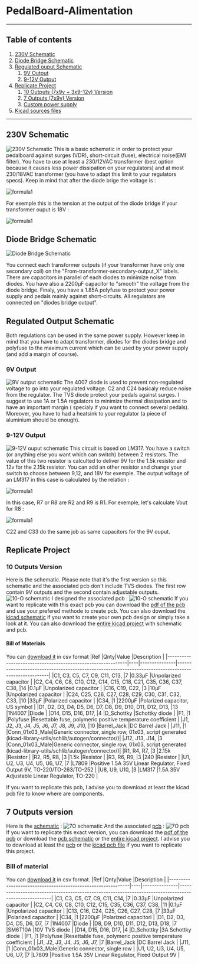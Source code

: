 # PedalBoard-Alimentation
***
## Table of contents
1. [230V Schematic](#230v-schematic)
2. [Diode Bridge Schematic](#diode-bridge-schematic)
3. [Regulated ouput Schematic](#regulated-output-schematic)
    1. [9V Output](#9v-output)
    2. [9-12V Output](#9-12v-output)
8. [Replicate Project](#replicate-project)
    1. [10 Outputs (7x9v + 3x9-12v) Version](#10-outputs-version)
    2. [7 Outputs (7x9v) Version](#7-outputs-version)
    3. [Custom power supply](#custom-power-supply)
7. [Kicad sources files](#Kicad_sources_files)
***
## 230V Schematic
![230V Schematic](Images/Common/230VAC_part.png)
This is a basic schematic in order to protect your pedalboard against surges (VDR), short-circuit (fuse), electrical noise(EMI filter). You have to use at least a 230/12VAC transformer (best option because it causes less power dissipation on your regulators) and at most 230/18VAC transformer (you have to adapt this limit to your regulators specs). Keep in mind that after the diode brige the voltage is : 

![formula1](https://render.githubusercontent.com/render/math?math=\sqrt{2}\times%20U_{transformer})

For exemple this is the tension at the output of the diode bridge if your transformer ouput is 18V :

![formula1](https://render.githubusercontent.com/render/math?math=\sqrt{2}\times18\approx25.5V)

## Diode Bridge Schematic

![Diode Bridge Schematic](Images/Common/diode_bridge.png)

You connect each transformer outputs (if your transformer have only one secondary coil) on the "From-transformer-secondary-output_X" labels.
There are capacitors in parallel of each diodes to minimize noise from diodes. You have also a 2200µF capacitor to "smooth" the voltage from the diode bridge.
Finaly, you have a 1.85A polyfuse to protect your power supply and pedals mainly against short-circuits. All regulators are connected on "diodes bridge output".

## Regulated Output Schematic
Both regulations can be used in the same power supply. However keep in mind that you have to adapt transformer, diodes for the diodes bridge and polyfuse to the maximum current which can be used by your power supply (and add a margin of course).
### 9V Output
![9V output schematic](Images/Common/unit-9v.png)
The 4007 diode is used to prevent non-regulated voltage to go into your regulated voltage. C2 and C24 basicaly reduce noise from the regulator. The TVS diode protect your pedals against surges. I suggest to use 1A or 1.5A regulators to minimize thermal dissipation and to have an important margin ( specialy if you want to connect several pedals). Moreover, you have to had a heatsink to your regulator (a piece of aluminium should be enough).
### 9-12V Output
![9-12V ouput schematic](Images/Common/ubit-9-12v.png)
This circuit is based on LM317. You have a switch (or anything else you want which can switch) between 2 resistors. The value of this two resistor is calculted to deliver 9V for the 1.5k resistor and 12v for the 2.15k resistor. You can add an other resistor and change your switch to choose between 9,12, and 18V for exemple. The output voltage of an LM317 in this case is calculated by the relation :

![formula1](https://render.githubusercontent.com/render/math?math=V_{out}=1.25\times(1%2B\frac{R2}{R1}))

In this case, R7 or R8 are R2 and R9 is R1. For exemple, let's calculate Vout for R8 :

![formula1](https://render.githubusercontent.com/render/math?math=V_{out}=1.25\times(1%2B\frac{1500}{240})=9.06V)

C22 and C33 do the same job as same capacitors for the 9V ouput.

## Replicate Project
### 10 Outputs Version
Here is the schematic. Please note that it's the first version so this schematic and the associated pcb don't include TVS diodes.
The first row contain 9V outputs and the second contain adjustable outputs.
![10-O schematic](Images/10O/alim-schema.png)
I designed the associated pcb :
![10-O schematic](Images/10O/alim_brd.png)
If you want to replicate with this exact pcb you can download the [pdf of the pcb](Images/10O/alim-F_Cu.pdf) and use your prefered methode to create pcb. You can also download the [kicad schematic](Sources/10O/alim10o.sch) if you want to create your own pcb design or simply take a look at it. You can also download the [entire kicad project](Sources/10O.zip) with schematic and pcb.
#### Bill of Materials
You can [download it](Sources/10O/alim10o.csv) in csv format
|Ref                                                          |Qnty|Value          |Description                                                                                           |
|-------------------------------------------------------------|----|---------------|------------------------------------------------------------------------------------------------------|
|C1, C3, C5, C7, C9, C11, C13,                                |7   |0.33µF         |Unpolarized capacitor                                                                                 |
|C2, C4, C6, C8, C10, C12, C14, C15, C18, C21, C35, C36, C37, C38, |14  |0.1µF          |Unpolarized capacitor                                                                                 |
|C16, C19, C22,                                               |3   |10µF           |Unpolarized capacitor                                                                                 |
|C24, C25, C26, C27, C28, C29, C30, C31, C32, C33,            |10  |33µF           |Polarized capacitor                                                                                   |
|C34,                                                         |1   |2200µF         |Polarized capacitor, US symbol                                                                        |
|D1, D2, D3, D4, D5, D6, D7, D8, D9, D10, D11, D12, D13,      |13  |1N4007         |Diode                                                                                                 |
|D14, D15, D16, D17,                                          |4   |D_Schottky     |Schottky diode                                                                                        |
|F1,                                                          |1   |Polyfuse       |Resettable fuse, polymeric positive temperature coefficient                                           |
|J1, J2, J3, J4, J5, J6, J7, J8, J9, J10,                     |10  |Barrel_Jack    |DC Barrel Jack                                                                                        |
|J11,                                                         |1   |Conn_01x03_Male|Generic connector, single row, 01x03, script generated (kicad-library-utils/schlib/autogen/connector/)|
|J12, J13, J14,                                               |3   |Conn_01x03_Male|Generic connector, single row, 01x03, script generated (kicad-library-utils/schlib/autogen/connector/)|
|R1, R4, R7,                                                  |3   |2.15k          |Resistor                                                                                              |
|R2, R5, R8,                                                  |3   |1.5k           |Resistor                                                                                              |
|R3, R6, R9,                                                  |3   |240            |Resistor                                                                                              |
|U1, U2, U3, U4, U5, U6, U7,                                  |7   |L7809          |Positive 1.5A 35V Linear Regulator, Fixed Output 9V, TO-220/TO-263/TO-252                             |
|U8, U9, U10,                                                 |3   |LM317          |1.5A 35V Adjustable Linear Regulator, TO-220                                                          |


If you want to replicate this pcb, I advise you to download at least the kicad pcb file to know where are components.

## 7 Outputs version

Here is the [schematic](Images/7O/alim7O.png) :
![7O schematic](Images/7O/alim7O.png)
And the associated [pcb](Images/7O/alim-brd7O.png) :
![7O pcb](Images/7O/alim-brd7O.png)
If you want to replicate this exact version, you can download the [pdf of the pcb](Images/alim-F_Cu.pdf) or download the [pcb](Sources/7O/alim.kicad_pcb),[schematic](Sourcces/7O/alim.sch) or the [entire kicad project](Sources/7O.zip). I advise you to download at least the [pcb](Images/7O/alim-brd7O.png) or the [kicad pcb file](Sources/7O/alim.kicad_pcb) if you want to replicate this project.

### Bill of material
You can [download it](Sources/7O/BOM-7O.csv) in csv format.
|Ref                                                          |Qnty|Value          |Description                                                                                           |
|-------------------------------------------------------------|----|---------------|------------------------------------------------------------------------------------------------------|
|C1, C3, C5, C7, C9, C11, C14,                                |7   |0.33µF         |Unpolarized capacitor                                                                                 |
|C2, C4, C6, C8, C10, C12, C15, C35, C36, C37, C38,           |11  |0.1µF          |Unpolarized capacitor                                                                                 |
|C13, C16, C24, C25, C26, C27, C28,                           |7   |33µF           |Polarized capacitor                                                                                   |
|C34,                                                         |1   |2200µF         |Polarized capacitorl                                                                                  |
|D1, D2, D3, D4, D5, D6, D7,                                  |7   |1N4007         |Diode                                                                                                 |
|D8, D9, D10, D11, D12, D13, D18,                             |7   |SM6T10A        |10V TVS diode                                                                                         |
|D14, D15, D16, D17,                                          |4   |D_Schottky     |3A Schottky diode                                                                                     |
|F1,                                                          |1   |Polyfuse       |Resettable fuse, polymeric positive temperature coefficient                                           |
|J1, J2, J3, J4, J5, J6, J7,                                  |7   |Barrel_Jack    |DC Barrel Jack                                                                                        |
|J11,                                                         |1   |Conn_01x03_Male|Generic connector, single row                                                                         |
|U1, U2, U3, U4, U5, U6, U7,                                  |7   |L7809          |Positive 1.5A 35V Linear Regulator, Fixed Output 9V                                                   |
